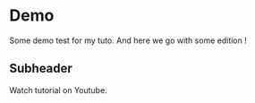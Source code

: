 # Demo
Some demo test for my tuto.
And here we go with some edition !

## Subheader 
Watch tutorial on Youtube. 